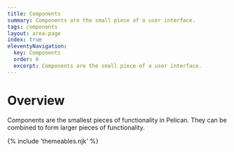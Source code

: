```yaml
---
title: Components
summary: Components are the small piece of a user interface.
tags: components
layout: area-page
index: true
eleventyNavigation:
  key: Components
  order: 6
  excerpt: Components are the small piece of a user interface.
---
```


# Overview

Components are the smallest pieces of functionality in Pelican. They can be combined to form larger pieces of functionality. 

{% include 'themeables.njk' %}
